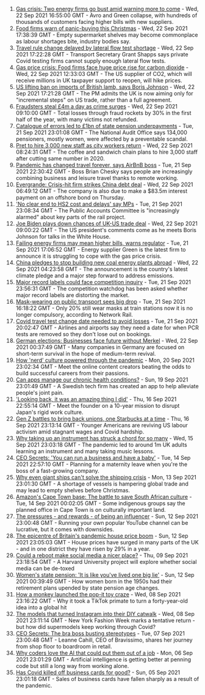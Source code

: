 1. [Gas crisis: Two energy firms go bust amid warning more to come](https://www.bbc.co.uk/news/business-58652083?at_medium=RSS&at_campaign=KARANGA) - Wed, 22 Sep 2021 16:55:00 GMT - Avro and Green collapse, with hundreds of thousands of customers facing higher bills with new suppliers.
2. [Food firms warn of panic-buying this Christmas](https://www.bbc.co.uk/news/business-58654725?at_medium=RSS&at_campaign=KARANGA) - Wed, 22 Sep 2021 17:38:39 GMT - Empty supermarket shelves may become commonplace as labour shortages bite, industry bodies say.
3. [Travel rule change delayed by lateral flow test shortage](https://www.bbc.co.uk/news/business-58656292?at_medium=RSS&at_campaign=KARANGA) - Wed, 22 Sep 2021 17:22:28 GMT - Transport Secretary Grant Shapps says private Covid testing firms cannot supply enough lateral flow tests.
4. [Gas price crisis: Food firms face huge price rise for carbon dioxide](https://www.bbc.co.uk/news/business-58641394?at_medium=RSS&at_campaign=KARANGA) - Wed, 22 Sep 2021 12:33:03 GMT - The US supplier of CO2, which will receive millions in UK taxpayer support to reopen, will hike prices.
5. [US lifting ban on imports of British lamb, says Boris Johnson](https://www.bbc.co.uk/news/uk-politics-58654045?at_medium=RSS&at_campaign=KARANGA) - Wed, 22 Sep 2021 17:21:28 GMT - The PM admits the UK is now aiming only for "incremental steps" on US trade, rather than a full agreement.
6. [Fraudsters steal £4m a day as crime surges](https://www.bbc.co.uk/news/business-58649698?at_medium=RSS&at_campaign=KARANGA) - Wed, 22 Sep 2021 09:10:00 GMT - Total losses through fraud rockets by 30% in the first half of the year, with many victims not refunded.
7. [Catalogue of errors led to £1bn of state pension underpayments](https://www.bbc.co.uk/news/business-58640197?at_medium=RSS&at_campaign=KARANGA) - Tue, 21 Sep 2021 23:01:08 GMT - The National Audit Office says 134,000 pensioners, mostly women, were affected by a preventable scandal.
8. [Pret to hire 3,000 new staff as city workers return](https://www.bbc.co.uk/news/business-58643647?at_medium=RSS&at_campaign=KARANGA) - Wed, 22 Sep 2021 08:24:31 GMT - The coffee and sandwich chain plans to hire 3,000 staff after cutting same number in 2020.
9. [Pandemic has changed travel forever, says AirBnB boss](https://www.bbc.co.uk/news/business-58643720?at_medium=RSS&at_campaign=KARANGA) - Tue, 21 Sep 2021 22:30:42 GMT - Boss Brian Chesky says people are increasingly combining business and leisure travel thanks to remote working.
10. [Evergrande: Crisis-hit firm strikes China debt deal](https://www.bbc.co.uk/news/business-58647212?at_medium=RSS&at_campaign=KARANGA) - Wed, 22 Sep 2021 06:49:12 GMT - The company is also due to make a $83.5m interest payment on an offshore bond on Thursday.
11. ['No clear end to HS2 cost and delays' say MPs](https://www.bbc.co.uk/news/business-58638229?at_medium=RSS&at_campaign=KARANGA) - Tue, 21 Sep 2021 23:08:34 GMT - The Public Accounts Committee is "increasingly alarmed" about key parts of the rail project.
12. [Joe Biden plays down chances of UK-US trade deal](https://www.bbc.co.uk/news/uk-politics-58646017?at_medium=RSS&at_campaign=KARANGA) - Wed, 22 Sep 2021 09:00:22 GMT - The US president's comments come as he meets Boris Johnson for talks in the White House.
13. [Failing energy firms may mean higher bills, warns regulator](https://www.bbc.co.uk/news/business-58634106?at_medium=RSS&at_campaign=KARANGA) - Tue, 21 Sep 2021 17:06:52 GMT - Energy supplier Green is the latest firm to announce it is struggling to cope with the gas price crisis.
14. [China pledges to stop building new coal energy plants abroad](https://www.bbc.co.uk/news/world-asia-china-58647481?at_medium=RSS&at_campaign=KARANGA) - Wed, 22 Sep 2021 04:23:58 GMT - The announcement is the country's latest climate pledge and a major step forward to address emissions.
15. [Major record labels could face competition inquiry](https://www.bbc.co.uk/news/entertainment-arts-58643793?at_medium=RSS&at_campaign=KARANGA) - Tue, 21 Sep 2021 23:56:31 GMT - The competition watchdog has been asked whether major record labels are distorting the market.
16. [Mask-wearing on public transport sees big drop](https://www.bbc.co.uk/news/business-58641989?at_medium=RSS&at_campaign=KARANGA) - Tue, 21 Sep 2021 16:18:22 GMT - Only 20% still wear masks at train stations now it is no longer compulsory, according to Network Rail.
17. [Covid travel test change date needed to avoid losses](https://www.bbc.co.uk/news/business-58645707?at_medium=RSS&at_campaign=KARANGA) - Tue, 21 Sep 2021 20:02:47 GMT - Airlines and airports say they need a date for when PCR tests are removed so they don't lose out on bookings.
18. [German elections: Businesses face future without Merkel](https://www.bbc.co.uk/news/58632324?at_medium=RSS&at_campaign=KARANGA) - Wed, 22 Sep 2021 00:37:49 GMT - Many companies in Germany are focused on short-term survival in the hope of medium-term revival.
19. [How 'nerd' culture powered through the pandemic](https://www.bbc.co.uk/news/business-58535299?at_medium=RSS&at_campaign=KARANGA) - Mon, 20 Sep 2021 23:02:34 GMT - Meet the online content creators beating the odds to build successful careers from their passions.
20. [Can apps manage our chronic health conditions?](https://www.bbc.co.uk/news/business-58556777?at_medium=RSS&at_campaign=KARANGA) - Sun, 19 Sep 2021 23:01:49 GMT - A Swedish tech firm has created an app to help alleviate people's joint pain.
21. ['Looking back, it was an amazing thing I did'](https://www.bbc.co.uk/news/business-58575530?at_medium=RSS&at_campaign=KARANGA) - Thu, 16 Sep 2021 22:55:14 GMT - Meet the founder on a 10-year mission to disrupt Japan's rigid work culture.
22. [Gen Z battles to bring back unions, one Starbucks at a time](https://www.bbc.co.uk/news/business-58540250?at_medium=RSS&at_campaign=KARANGA) - Thu, 16 Sep 2021 23:13:14 GMT - Younger Americans are reviving US labour activism amid stagnant wages and Covid hardship.
23. [Why taking up an instrument has struck a chord for so many](https://www.bbc.co.uk/news/business-58556770?at_medium=RSS&at_campaign=KARANGA) - Wed, 15 Sep 2021 23:03:18 GMT - The pandemic led to around 1m UK adults learning an instrument and many taking music lessons.
24. [CEO Secrets: 'You can run a business and have a baby'](https://www.bbc.co.uk/news/business-58548789?at_medium=RSS&at_campaign=KARANGA) - Tue, 14 Sep 2021 22:57:10 GMT - Planning for a maternity leave when you're the boss of a fast-growing company.
25. [Why even giant ships can't solve the shipping crisis](https://www.bbc.co.uk/news/business-58479148?at_medium=RSS&at_campaign=KARANGA) - Mon, 13 Sep 2021 23:01:30 GMT - A shortage of vessels is hampering global trade and may lead to empty shelves before Christmas.
26. [Amazon's Cape Town base: The battle to save South African culture](https://www.bbc.co.uk/news/world-africa-58528348?at_medium=RSS&at_campaign=KARANGA) - Tue, 14 Sep 2021 00:02:05 GMT - Some indigenous groups say the planned office in Cape Town is on culturally important land.
27. [The pressures - and rewards - of being an influencer](https://www.bbc.co.uk/news/business-58487905?at_medium=RSS&at_campaign=KARANGA) - Sun, 12 Sep 2021 23:00:48 GMT - Running your own popular YouTube channel can be lucrative, but it comes with downsides.
28. [The epicentre of Britain's pandemic house price boom](https://www.bbc.co.uk/news/business-58502618?at_medium=RSS&at_campaign=KARANGA) - Sun, 12 Sep 2021 23:05:03 GMT - House prices have surged in many parts of the UK - and in one district they have risen by 29% in a year.
29. [Could a reboot make social media a nicer place?](https://www.bbc.co.uk/news/business-58501172?at_medium=RSS&at_campaign=KARANGA) - Thu, 09 Sep 2021 23:18:54 GMT - A Harvard University project will explore whether social media can be de-toxed
30. [Women's state pension: 'It is like you've lived one big lie'](https://www.bbc.co.uk/news/uk-england-essex-58502789?at_medium=RSS&at_campaign=KARANGA) - Sun, 12 Sep 2021 00:39:49 GMT - How women born in the 1950s had their retirement plans upended by state pension age changes.
31. [How a monkey launched the pop-it toy craze](https://www.bbc.co.uk/news/business-58408570?at_medium=RSS&at_campaign=KARANGA) - Wed, 08 Sep 2021 23:16:22 GMT - Why it took a TikTok primate to turn a forty-year-old idea into a global hit
32. [The models that turned Instagram into their DIY catwalk](https://www.bbc.co.uk/news/business-58474185?at_medium=RSS&at_campaign=KARANGA) - Wed, 08 Sep 2021 23:11:14 GMT - New York Fashion Week marks a tentative return - but how did supermodels keep working through Covid?
33. [CEO Secrets: The bra boss busting stereotypes](https://www.bbc.co.uk/news/business-58423705?at_medium=RSS&at_campaign=KARANGA) - Tue, 07 Sep 2021 23:00:48 GMT - Leanne Cahill, CEO of Bravissimo, shares her journey from shop floor to boardroom in retail.
34. [Why coders love the AI that could put them out of a job](https://www.bbc.co.uk/news/business-57914432?at_medium=RSS&at_campaign=KARANGA) - Mon, 06 Sep 2021 23:01:29 GMT - Artificial intelligence is getting better at penning code but still a long way from working alone.
35. [Has Covid killed off business cards for good?](https://www.bbc.co.uk/news/business-58419842?at_medium=RSS&at_campaign=KARANGA) - Sun, 05 Sep 2021 23:01:18 GMT - Sales of business cards have fallen sharply as a result of the pandemic.

